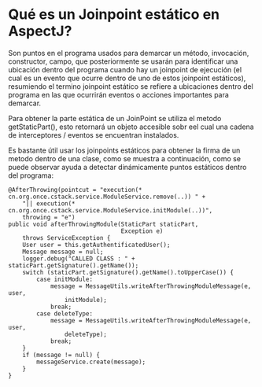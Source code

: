 # Qué es un Joinpoint estático en AspectJ?

Son puntos en el programa usados para demarcar un método, invocación, constructor, campo, que posteriormente se usarán para identificar una ubicación dentro del programa cuando hay un joinpoint de ejecución (el cual es un evento que ocurre dentro de uno de estos joinpoint estáticos), resumiendo el termino joinpoint estático se refiere a ubicaciones dentro del programa en las que ocurrirán eventos o acciones importantes para demarcar.

Para obtener la parte estática de un JoinPoint se utiliza el metodo getStaticPart(), esto retornará un objeto accesible sobr eel cual una cadena de interceptores / eventos se encuentran instalados.

Es bastante útil usar los joinpoints estáticos para obtener la firma de un metodo dentro de una clase, como se muestra a continuación, como se puede observar ayuda a detectar dinámicamente puntos estáticos dentro del programa:

```
@AfterThrowing(pointcut = "execution(* cn.org.once.cstack.service.ModuleService.remove(..)) " +
    "|| execution(* cn.org.once.cstack.service.ModuleService.initModule(..))",
    throwing = "e")
public void afterThrowingModule(StaticPart staticPart,
                                Exception e)
    throws ServiceException {
    User user = this.getAuthentificatedUser();
    Message message = null;
    logger.debug("CALLED CLASS : " + staticPart.getSignature().getName());
    switch (staticPart.getSignature().getName().toUpperCase()) {
        case initModule:
            message = MessageUtils.writeAfterThrowingModuleMessage(e, user,
                initModule);
            break;
        case deleteType:
            message = MessageUtils.writeAfterThrowingModuleMessage(e, user,
                deleteType);
            break;
    }
    if (message != null) {
        messageService.create(message);
    }
}
```